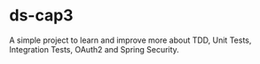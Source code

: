# ds-cap3
A simple project to learn and improve more about TDD, Unit Tests, Integration Tests, OAuth2 and Spring Security.
